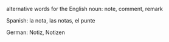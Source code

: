 alternative words for the English noun: note, comment, remark

Spanish: la nota,  las notas, el punte

German: Notiz, Notizen

